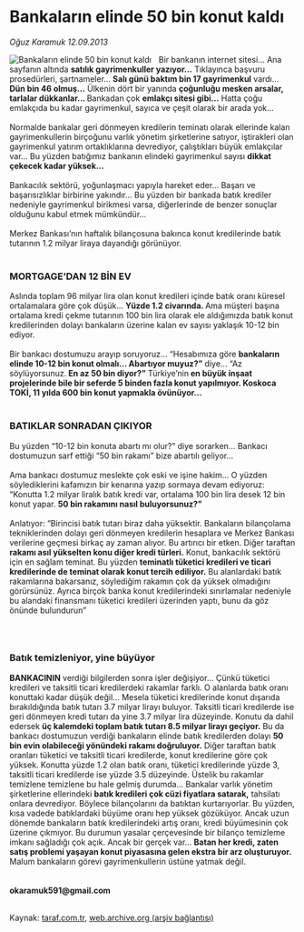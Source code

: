 # Bankaların elinde 50 bin konut kaldı

*Oğuz Karamuk 12.09.2013*

<div class="yazi"><img align="left" alt="Bankaların elinde 50 bin konut kaldı" border="0" src="http://www.taraf.com.tr/fotoraflar/makaleler/bankalarin-elinde-50-bin-konut-kaldi_4571_orijinal.jpg" style="border-right-width:10px; border-color:#FFFFFF"/>Bir bankanın internet sitesi... Ana sayfanın altında <strong>satılık gayrimenkuller yazıyor...</strong> Tıklayınca başvuru prosedürleri, şartnameler... <strong>Salı günü baktım bin 17 gayrimenkul</strong> vardı... <strong>Dün bin 46 olmuş...</strong> Ülkenin dört bir yanında <strong>çoğunluğu mesken arsalar, tarlalar dükkanlar... </strong>Bankadan çok <strong>emlakçı sitesi gibi...</strong> Hatta çoğu emlakçıda bu kadar gayrimenkul, sayıca ve çeşit olarak bir arada yok...<br/><br/>Normalde bankalar geri dönmeyen kredilerin teminatı olarak ellerinde kalan gayrimenkullerin birçoğunu varlık yönetim şirketlerine satıyor, iştirakleri olan gayrimenkul yatırım ortaklıklarına devrediyor, çalıştıkları büyük emlakçılar var... Bu yüzden batığımız bankanın elindeki gayrimenkul sayısı <strong>dikkat çekecek kadar yüksek...<br/><br/></strong>Bankacılık sektörü, yoğunlaşmacı yapıyla hareket eder... Başarı ve başarısızlıklar birbirine yakındır... Bu yüzden bir bankada batık krediler nedeniyle gayrimenkul birikmesi varsa, diğerlerinde de benzer sonuçlar olduğunu kabul etmek mümkündür...<br/><br/>Merkez Bankası’nın haftalık bilançosuna bakınca konut kredilerinde batık tutarının 1.2 milyar liraya dayandığı görünüyor.<br/><br/>
<h3>MORTGAGE’DAN 12 BİN EV</h3>Aslında toplam 96 milyar lira olan konut kredileri içinde batık oranı küresel ortalamalara göre çok düşük... <strong>Yüzde 1.2 civarında. </strong>Ama müşteri başına ortalama kredi çekme tutarının 100 bin lira olarak ele aldığımızda batık konut kredilerinden dolayı bankaların üzerine kalan ev sayısı yaklaşık 10-12 bin ediyor.<br/><br/>Bir bankacı dostumuzu arayıp soruyoruz... “Hesabımıza göre <strong>bankaların elinde 10-12 bin konut olmalı... Abartıyor muyuz?”</strong> diye... “Az söylüyorsunuz.<strong> En az 50 bin diyor?”</strong> Türkiye’nin<strong> en büyük inşaat projelerinde bile bir seferde 5 binden fazla konut yapılmıyor. Koskoca TOKİ, 11 yılda 600 bin konut yapmakla övünüyor...<br/><br/></strong>
<h3>BATIKLAR SONRADAN ÇIKIYOR</h3>Bu yüzden “10-12 bin konuta abartı mı olur?” diye sorarken... Bankacı dostumuzun sarf ettiği “50 bin rakamı” bize abartılı geliyor...<br/><br/>Ama bankacı dostumuz meslekte çok eski ve işine hakim... O yüzden söylediklerini kafamızın bir kenarına yazıp sormaya devam ediyoruz: “Konutta 1.2 milyar liralık batık kredi var, ortalama 100 bin lira desek 12 bin konut yapar. <strong>50 bin rakamını nasıl buluyorsunuz?”<br/></strong><br/>Anlatıyor: “Birincisi batık tutarı biraz daha yüksektir. Bankaların bilançolama tekniklerinden dolayı geri dönmeyen kredilerin hesaplara ve Merkez Bankası verilerine geçmesi birkaç ay zaman alıyor. Bu artırıcı bir etken. Diğer taraftan <strong>rakamı asıl yükselten konu diğer kredi türleri.</strong> Konut, bankacılık sektörü için en sağlam teminat. Bu yüzden <strong>teminatlı tüketici kredileri ve ticari kredilerinde de teminat olarak konut tercih ediliyor.</strong> Bu alanlardaki batık rakamlarına bakarsanız, söylediğim rakamın çok da yüksek olmadığını görürsünüz. Ayrıca birçok banka konut kredilerindeki sınırlamalar nedeniyle bu alandaki finansmanı tüketici kredileri üzerinden yaptı, bunu da göz önünde bulundurun”<br/>
<h3><br/></h3>
<h3>Batık temizleniyor, yine büyüyor</h3><strong>BANKACININ</strong> verdiği bilgilerden sonra işler değişiyor... Çünkü tüketici kredileri ve taksitli ticari kredilerdeki rakamlar farklı. O alanlarda batık oranı konuttaki kadar düşük değil... Mesela tüketici kredilerinde konut dışarıda bırakıldığında batık tutarı 3.7 milyar lirayı buluyor. Taksitli ticari kredilerde ise geri dönmeyen kredi tutarı da yine 3.7 milyar lira düzeyinde. Konutu da dahil edersek <strong>üç kalemdeki toplam batık tutarı 8.5 milyar lirayı geçiyor.</strong> Bu da bankacı dostumuzun verdiği bankaların elinde batık kredilerden dolayı <strong>50 bin evin olabileceği yönündeki rakamı doğruluyor.</strong> Diğer taraftan batık oranları tüketici ve taksitli ticari kredilerde, konut kredilerine göre çok yüksek. Konutta yüzde 1.2 olan batık oranı, tüketici kredilerinde yüzde 3, taksitli ticari kredilerde ise yüzde 3.5 düzeyinde. Üstelik bu rakamlar temizlene temizlene bu hale gelmiş durumda... Bankalar varlık yönetim şirketlerine ellerindeki <strong>batık kredileri çok cüzi fiyatlara satarak,</strong> tahsilatı onlara devrediyor. Böylece bilançolarını da batıktan kurtarıyorlar. Bu yüzden, kısa vadede batıklardaki büyüme oranı hep yüksek gözüküyor. Ancak uzun dönemde bankaların batık kredilerindeki artış oranı, kredi büyümesinin çok üzerine çıkmıyor. Bu durumun yasalar çerçevesinde bir bilanço temizleme imkanı sağladığı çok açık. Ancak bir gerçek var... <strong>Batan her kredi, zaten satış problemi yaşayan konut piyasasına gelen ekstra bir arz oluşturuyor.</strong> Malum bankaların görevi gayrimenkullerin üstüne yatmak değil.<br/><br/><br/><strong>okaramuk591@gmail.com<br/><br/></strong>
</div>

Kaynak: [taraf.com.tr](http://www.taraf.com.tr:80/oguz-karamuk/makale-bankalarin-elinde-50-bin-konut-kaldi.htm), [web.archive.org (arşiv bağlantısı)](http://web.archive.org/web/20130913221946/http://www.taraf.com.tr:80/oguz-karamuk/makale-bankalarin-elinde-50-bin-konut-kaldi.htm)
